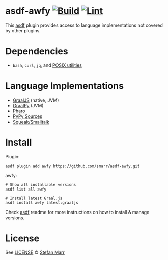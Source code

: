 # asdf-awfy [![Build](https://github.com/smarr/asdf-awfy/actions/workflows/build.yml/badge.svg)](https://github.com/smarr/asdf-awfy/actions/workflows/build.yml) [![Lint](https://github.com/smarr/asdf-awfy/actions/workflows/lint.yml/badge.svg)](https://github.com/smarr/asdf-awfy/actions/workflows/lint.yml)

This [asdf](https://asdf-vm.com) plugin provides access to language implementations not covered by other plugins.

# Dependencies

- `bash`, `curl`, `jq`, and [POSIX utilities](https://pubs.opengroup.org/onlinepubs/9699919799/idx/utilities.html)

# Language Implementations

- [GraalJS](https://github.com/oracle/graaljs/) (native, JVM)
- [GraalPy](https://github.com/oracle/graalpython/) (JVM)
- [Pharo](https://pharo.org/)
- [PyPy Sources](https://downloads.python.org/pypy/)
- [Squeak/Smalltalk](https://squeak.org/)

# Install

Plugin:

```shell
asdf plugin add awfy https://github.com/smarr/asdf-awfy.git
```

awfy:

```shell
# Show all installable versions
asdf list all awfy

# Install latest Graal.js
asdf install awfy latest:graaljs
```

Check [asdf](https://github.com/asdf-vm/asdf) readme for more instructions on how to install & manage versions.

# License

See [LICENSE](LICENSE) © [Stefan Marr](https://github.com/smarr/)
